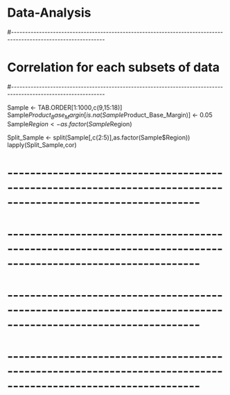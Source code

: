 # Data-Analysis
#---------------------------------------------------------------------------------------------------------------
#                                     Correlation for each subsets of data
#---------------------------------------------------------------------------------------------------------------

Sample <- TAB.ORDER[1:1000,c(9,15:18)]
Sample$Product_Base_Margin[is.na(Sample$Product_Base_Margin)] <- 0.05
Sample$Region <- as.factor(Sample$Region)


Split_Sample <- split(Sample[,c(2:5)],as.factor(Sample$Region))
lapply(Split_Sample,cor)

# --------------------------------------------------------------------------------------------------------------
# --------------------------------------------------------------------------------------------------------------
# --------------------------------------------------------------------------------------------------------------
# --------------------------------------------------------------------------------------------------------------
